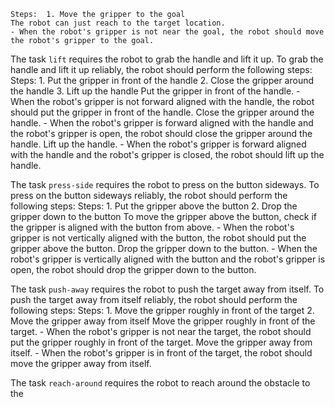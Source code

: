 
    Steps:  1. Move the gripper to the goal
    The robot can just reach to the target location.
    - When the robot's gripper is not near the goal, the robot should move the robot's gripper to the goal.

The task `lift` requires the robot to grab the handle and lift it up.
To grab the handle and lift it up reliably, the robot should perform the following steps:
    Steps:  1. Put the gripper in front of the handle  2. Close the gripper around the handle  3. Lift up the handle
    Put the gripper in front of the handle.
    - When the robot's gripper is not forward aligned with the handle, the robot should put the gripper in front of the handle.
    Close the gripper around the handle.
    - When the robot's gripper is forward aligned with the handle and the robot's gripper is open, the robot should close the gripper around the handle.
    Lift up the handle.
    - When the robot's gripper is forward aligned with the handle and the robot's gripper is closed, the robot should lift up the handle.

The task `press-side` requires the robot to press on the button sideways.
To press on the button sideways reliably, the robot should perform the following steps:
    Steps:  1. Put the gripper above the button  2. Drop the gripper down to the button
    To move the gripper above the button, check if the gripper is aligned with the button from above.
    - When the robot's gripper is not vertically aligned with the button, the robot should put the gripper above the button.
    Drop the gripper down to the button.
    - When the robot's gripper is vertically aligned with the button and the robot's gripper is open, the robot should drop the gripper down to the button.

The task `push-away` requires the robot to push the target away from itself.
To push the target away from itself reliably, the robot should perform the following steps:
    Steps:  1. Move the gripper roughly in front of the target  2. Move the gripper away from itself
    Move the gripper roughly in front of the target.
    - When the robot's gripper is not near the target, the robot should put the gripper roughly in front of the target.
    Move the gripper away from itself.
    - When the robot's gripper is in front of the target, the robot should move the gripper away from itself.

The task `reach-around` requires the robot to reach around the obstacle to the